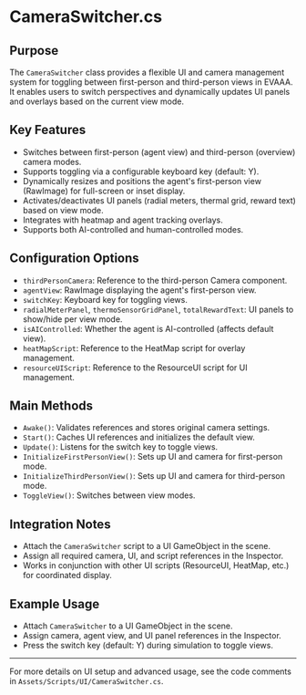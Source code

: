 # CameraSwitcher.cs

## Purpose
The `CameraSwitcher` class provides a flexible UI and camera management system for toggling between first-person and third-person views in EVAAA. It enables users to switch perspectives and dynamically updates UI panels and overlays based on the current view mode.

## Key Features
- Switches between first-person (agent view) and third-person (overview) camera modes.
- Supports toggling via a configurable keyboard key (default: Y).
- Dynamically resizes and positions the agent's first-person view (RawImage) for full-screen or inset display.
- Activates/deactivates UI panels (radial meters, thermal grid, reward text) based on view mode.
- Integrates with heatmap and agent tracking overlays.
- Supports both AI-controlled and human-controlled modes.

## Configuration Options
- `thirdPersonCamera`: Reference to the third-person Camera component.
- `agentView`: RawImage displaying the agent's first-person view.
- `switchKey`: Keyboard key for toggling views.
- `radialMeterPanel`, `thermoSensorGridPanel`, `totalRewardText`: UI panels to show/hide per view mode.
- `isAIControlled`: Whether the agent is AI-controlled (affects default view).
- `heatMapScript`: Reference to the HeatMap script for overlay management.
- `resourceUIScript`: Reference to the ResourceUI script for UI management.

## Main Methods
- `Awake()`: Validates references and stores original camera settings.
- `Start()`: Caches UI references and initializes the default view.
- `Update()`: Listens for the switch key to toggle views.
- `InitializeFirstPersonView()`: Sets up UI and camera for first-person mode.
- `InitializeThirdPersonView()`: Sets up UI and camera for third-person mode.
- `ToggleView()`: Switches between view modes.

## Integration Notes
- Attach the `CameraSwitcher` script to a UI GameObject in the scene.
- Assign all required camera, UI, and script references in the Inspector.
- Works in conjunction with other UI scripts (ResourceUI, HeatMap, etc.) for coordinated display.

## Example Usage
- Attach `CameraSwitcher` to a UI GameObject in the scene.
- Assign camera, agent view, and UI panel references in the Inspector.
- Press the switch key (default: Y) during simulation to toggle views.

---

For more details on UI setup and advanced usage, see the code comments in `Assets/Scripts/UI/CameraSwitcher.cs`. 